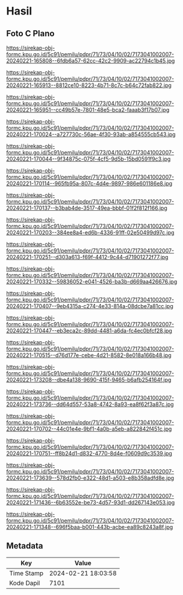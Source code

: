 # Hasil

## Foto C Plano

https://sirekap-obj-formc.kpu.go.id/5c91/pemilu/pdpr/71/73/04/10/02/7173041002007-20240221-165808--6fdb6a57-62cc-42c2-9909-ac22794c1b45.jpg

https://sirekap-obj-formc.kpu.go.id/5c91/pemilu/pdpr/71/73/04/10/02/7173041002007-20240221-165913--8812ce10-8223-4b71-8c7c-b64c72fab822.jpg

https://sirekap-obj-formc.kpu.go.id/5c91/pemilu/pdpr/71/73/04/10/02/7173041002007-20240221-165951--cc49b57e-7801-48e5-bca2-faaab3f17b07.jpg

https://sirekap-obj-formc.kpu.go.id/5c91/pemilu/pdpr/71/73/04/10/02/7173041002007-20240221-170024--a727730c-56ae-4f30-93ab-a854555cb543.jpg

https://sirekap-obj-formc.kpu.go.id/5c91/pemilu/pdpr/71/73/04/10/02/7173041002007-20240221-170044--9f34875c-075f-4cf5-9d5b-15bd0591f9c3.jpg

https://sirekap-obj-formc.kpu.go.id/5c91/pemilu/pdpr/71/73/04/10/02/7173041002007-20240221-170114--965fb95a-807c-4d4e-9897-986e601186e8.jpg

https://sirekap-obj-formc.kpu.go.id/5c91/pemilu/pdpr/71/73/04/10/02/7173041002007-20240221-170137--b3bab4de-3517-49ea-bbbf-01f2f812f166.jpg

https://sirekap-obj-formc.kpu.go.id/5c91/pemilu/pdpr/71/73/04/10/02/7173041002007-20240221-170203--384ee8a4-ed6b-4336-91ff-02e50499d97c.jpg

https://sirekap-obj-formc.kpu.go.id/5c91/pemilu/pdpr/71/73/04/10/02/7173041002007-20240221-170251--d303a613-f69f-4412-9c44-d71901272f77.jpg

https://sirekap-obj-formc.kpu.go.id/5c91/pemilu/pdpr/71/73/04/10/02/7173041002007-20240221-170332--59836052-e041-4526-ba3b-d669aa426676.jpg

https://sirekap-obj-formc.kpu.go.id/5c91/pemilu/pdpr/71/73/04/10/02/7173041002007-20240221-170407--9eb4315a-c274-4e33-814a-08dcbe7a81cc.jpg

https://sirekap-obj-formc.kpu.go.id/5c91/pemilu/pdpr/71/73/04/10/02/7173041002007-20240221-170447--eb3eca2c-89dd-4481-a6da-fc4ec0bfcf28.jpg

https://sirekap-obj-formc.kpu.go.id/5c91/pemilu/pdpr/71/73/04/10/02/7173041002007-20240221-170515--d76d177e-cebe-4d21-8582-8e018a166b48.jpg

https://sirekap-obj-formc.kpu.go.id/5c91/pemilu/pdpr/71/73/04/10/02/7173041002007-20240221-173208--dbe4a138-9690-415f-9465-b6afb254164f.jpg

https://sirekap-obj-formc.kpu.go.id/5c91/pemilu/pdpr/71/73/04/10/02/7173041002007-20240221-173736--dd64d557-53a8-4742-8a93-ea8f62f3a87c.jpg

https://sirekap-obj-formc.kpu.go.id/5c91/pemilu/pdpr/71/73/04/10/02/7173041002007-20240221-170702--44c01e4e-9bf1-4a0b-a5eb-a822842f451c.jpg

https://sirekap-obj-formc.kpu.go.id/5c91/pemilu/pdpr/71/73/04/10/02/7173041002007-20240221-170751--ff8b24d1-d832-4770-8d4e-f0609d9c3539.jpg

https://sirekap-obj-formc.kpu.go.id/5c91/pemilu/pdpr/71/73/04/10/02/7173041002007-20240221-173639--578d2fb0-e322-48d1-a503-e8b358adfd8e.jpg

https://sirekap-obj-formc.kpu.go.id/5c91/pemilu/pdpr/71/73/04/10/02/7173041002007-20240221-171436--6b63552e-be73-4d57-93d1-dd267143e053.jpg

https://sirekap-obj-formc.kpu.go.id/5c91/pemilu/pdpr/71/73/04/10/02/7173041002007-20240221-171348--696f5baa-b001-443b-acbe-ea89c8243a8f.jpg


## Metadata

| Key        | Value               |
| ---------- | ------------------- |
| Time Stamp | 2024-02-21 18:03:58 |
| Kode Dapil | 7101                |



